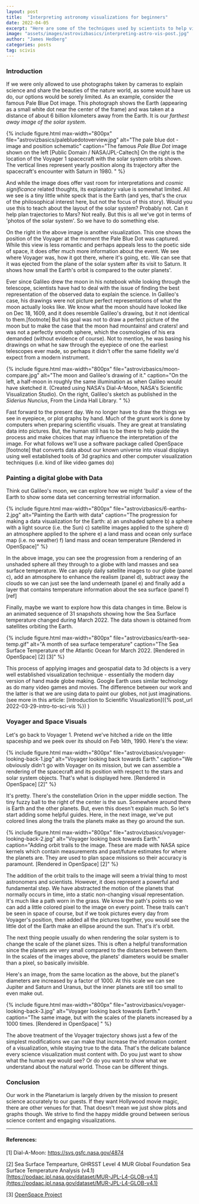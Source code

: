 ```yaml
---
layout: post
title:  "Interpreting astronomy visualizations for beginners"
date: 2022-04-05
excerpt: "Here are some of the techniques used by scientists to help visualize the cosmos, for the purposes of communicating their science"
image: "assets/images/astrovizbasics/interpreting-astro-vis-post.jpg"
author: "James Hedberg"
categories: posts
tag: scivis
---
```


### Introduction

If we were only allowed to use photographs taken by cameras to explain science and share the beauties of the nature world, as some would have us do, our options would be sorely limited. As an example, consider the famous Pale Blue Dot image. This photograph shows the Earth (appearing as a small white dot near the center of the frame) and was taken at a distance of about 6 billion kilometers away from the Earth. It is our <i>farthest away image of the solar system</i>.


{%
include figure.html
max-width="800px"
file="astrovizbasics/palebluedotoverview.jpg" alt="The pale blue dot - image and position schematic"
caption="The famous <i>Pale Blue Dot</i> image shown on the left [Public Domain / NASA/JPL-Caltech] On the right is the location of the Voyager 1 spacecraft with the solar system orbits shown. The vertical lines represent yearly position along its trajectory after the spacecraft's encounter with Saturn in 1980. "
%}

And while the image does offer vast room for interpretations and <i>cosmic significance</i> related thoughts, its explanatory value is somewhat limited. All we see is a tiny little white speck that is the Earth (and yes, that's the crux of the philosophical interest here, but not the focus of this story). Would you use this to teach about the layout of the solar system? Probably not. Can it help plan trajectories to Mars? Not really. But this is all we've got in terms of 'photos of the solar system'. So we have to do something else.

On the right in the above image is another visualization. This one shows the position of the Voyager at the moment the Pale Blue Dot was captured. While this view is less romantic and perhaps appeals less to the poetic side of space, it does offer much more information about the event. We see where Voyager was, how it got there, where it's going, etc. We can see that it was ejected from the plane of the solar system after its visit to Saturn. It shows how small the Earth's orbit is compared to the outer planets'.

Ever since Galileo drew the moon in his notebook while looking through the telescope, scientists have had to deal with the issue of finding the best representation of the observed data to explain the science. In Galileo's case, his drawings were not picture perfect representations of what the moon actually looks like. We know what the moon should have looked like on Dec 18, 1609, and it does resemble Galileo's drawing, but it not identical to them.[footnote] But his goal was not to draw a perfect picture of the moon but to make the case that the moon had mountains! and craters! and was not a perfectly smooth sphere, which the cosmologies of his era demanded (without evidence of course). Not to mention, he was basing his drawings on what he saw through the eyepiece of one the earliest telescopes ever made, so perhaps it didn't offer the same fidelity we'd expect from a modern instrument.

{%
include figure.html
max-width="800px"
file="astrovizbasics/moon-compare.jpg" alt="The moon and Galileo's drawing of it."
caption="On the left, a half-moon in roughly the same illumination as when Galileo would have sketched it. (Created using NASA's Dial-A-Moon, NASA's Scientific Visualization Studio). On the right, Galileo's sketch as published in the <i>Siderius Nuncius</i>, From the Linda Hall Library. "
%}



Fast forward to the present day. We no longer have to draw the things we see in eyepiece, or plot graphs by hand. Much of the grunt work is done by computers when preparing scientific visuals. They are great at translating data into pictures. But, the human still has to be there to help guide the process and make choices that may influence the interpretation of the image. For what follows we'll use a software package called OpenSpace [footnote] that converts data about our known universe into visual displays using well established tools of 3d graphics and other computer visualization techniques (i.e. kind of like video games do)

### Painting a digital globe with Data

Think out Galileo's moon, we can explore how we might 'build' a view of the Earth to show some data set concerning terrestrial information.

{%
include figure.html
max-width="800px"
file="astrovizbasics/6-earths-2.jpg" alt="Painting the Earth with data"
caption="The progression for making a data visualization for the Earth: a) an unshaded sphere b) a sphere with a light source (i.e. the Sun) c) satellite images applied to the sphere d) an atmosphere applied to the sphere e) a land mass and ocean only surface map (i.e. no weather) f) land mass and ocean temperature [Rendered in OpenSpace]"
%}

In the above image, you can see the progression from a rendering of an unshaded sphere all they through to a globe with land masses and sea surface temperature. We can apply daily satellite images to our globe (panel c), add an atmosphere to enhance the realism (panel d), subtract away the clouds so we can just see the land underneath (panel e) and finally add a layer that contains temperature information about the sea surface (panel f)[ref]

Finally, maybe we want to explore how this data changes in time. Below is an animated sequence of 31 snapshots showing how the Sea Surface temperature changed during March 2022. The data shown is obtained from satellites orbiting the Earth.

{%
include figure.html
max-width="800px"
file="astrovizbasics/earth-sea-temp.gif" alt="A month of sea surface temperature"
caption="The Sea Surface Temperature of the Atlantic Ocean for March 2022.  [Rendered in OpenSpace] [2] [3]"
%}

This process of applying images and geospatial data to 3d objects is a very well established visualization technique - essentially the modern day version of hand made globe making. Google Earth uses similar technology as do many video games and movies. The difference between our work and the latter is that we are using data to paint our globes, not just imaginations. (see more in this article:  [Introduction to Scientific Visualization]({% post_url 2022-03-29-intro-to-sci-vis %}) )


### Voyager and Space Visuals

Let's go back to Voyager 1. Pretend we've hitched a ride on the little spaceship and we peek over its should on Feb 14th, 1990. Here's the view:

{%
include figure.html
max-width="800px"
file="astrovizbasics/voyager-looking-back-1.jpg" alt="Voyager looking back towards Earth."
caption="We obviously didn't go with Voyager on its mission, but we can assemble a rendering of the spacecraft and its position with respect to the stars and solar system objects. That's what is displayed here. [Rendered in OpenSpace] [2]"
%}

It's pretty. There's the constellation Orion in the upper middle section. The tiny fuzzy ball to the right of the center is the sun. Somewhere around there is Earth and the other planets. But, even this doesn't explain much. So let's start adding some helpful guides. Here, in the next image, we've put colored lines along the trails the planets make as they go around the sun.

{%
include figure.html
max-width="800px"
file="astrovizbasics/voyager-looking-back-2.jpg" alt="Voyager looking back towards Earth."
caption="Adding orbit trails to the image. These are made with NASA spice kernels which contain measurements and past/future estimates for where the planets are. They are used to plan space missions so their accuracy is paramount. [Rendered in OpenSpace] [2]"
%}

The addition of the orbit trails to the image will seem a trivial thing to most astronomers and scientists. However, it does represent a powerful and fundamental step. We have abstracted the motion of the planets that normally occurs in time, into a static non-changing visual representation. It's much like a path worn in the grass. We know the path's points so we can add a little colored pixel to the image on every point. These trails can't be seen in space of course, but if we took pictures every day from Voyager's position, then added all the pictures together, you would see the little dot of the Earth make an ellipse around the sun. That's it's orbit.

The next thing people usually do when rendering the solar system is to change the scale of the planet sizes. This is often a helpful transformation since the planets are very small compared to the distances between them. In the scales of the images above, the planets' diameters would be smaller than a pixel, so basically invisible.

Here's an image, from the same location as the above, but the planet's diameters are increased by a factor of 1000. At this scale we can see Jupiter and Saturn and Uranus, but the inner planets are still too small to even make out.


{%
include figure.html
max-width="800px"
file="astrovizbasics/voyager-looking-back-3.jpg" alt="Voyager looking back towards Earth."
caption="The same image, but with the scales of the planets increased by a 1000 times. [Rendered in OpenSpace] "
%}

The above treatment of the Voyager trajectory shows just a few of the simplest modifications we can make that increase the information content of a visualization, while staying true to the data. That's the delicate balance every science visualization must content with. Do you just want to show what the human eye would see? Or do you want to show what we understand about the natural world. Those can be different things.

### Conclusion

Our work in the Planetarium is largely driven by the mission to present science accurately to our guests. If they want Hollywood movie magic, there are other venues for that. That doesn't mean we just show plots and graphs though. We strive to find the happy middle ground between serious science content and engaging visualizations. 



---

#### References:

[1] Dial-A-Moon: <a target="_blank" href="https://svs.gsfc.nasa.gov/4874">https://svs.gsfc.nasa.gov/4874</a>

[2] Sea Surface Tempearture, GHRSST Level 4 MUR Global Foundation Sea Surface Temperature Analysis (v4.1) [https://podaac.jpl.nasa.gov/dataset/MUR-JPL-L4-GLOB-v4.1](https://podaac.jpl.nasa.gov/dataset/MUR-JPL-L4-GLOB-v4.1)

[3] [OpenSpace Project](https://www.openspaceproject.com/)
